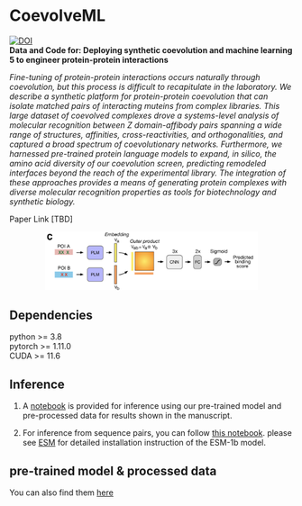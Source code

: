 # CoevolveML
[![DOI](https://zenodo.org/badge/DOI/10.5281/zenodo.8035449.svg)](https://doi.org/10.5281/zenodo.8035449)  
**Data and Code for: Deploying synthetic coevolution and machine learning 5 to engineer protein-protein interactions**  

*Fine-tuning of protein-protein interactions occurs naturally through coevolution, but this process is difficult to recapitulate in the laboratory. We describe a synthetic platform for protein-protein coevolution that can isolate matched pairs of interacting muteins from complex libraries. This large dataset of coevolved complexes drove a systems-level analysis of molecular recognition between Z domain-affibody pairs spanning a wide range of structures, affinities, cross-reactivities, and orthogonalities, and captured a broad spectrum of coevolutionary networks. Furthermore, we harnessed pre-trained protein language models to expand, in silico, the amino acid diversity of our coevolution screen, predicting remodeled interfaces beyond the reach of the experimental library. The integration of these approaches provides a means of generating protein complexes with diverse molecular recognition properties as tools for biotechnology and synthetic biology.*

Paper Link [TBD]



<p align='center'>
<img src="https://github.com/akds/CoevolveML/blob/main/img/Fig.png" width="75%" >
 </p> 


## Dependencies
python  >= 3.8  
pytorch >= 1.11.0  
CUDA >= 11.6  


## Inference
1. A [notebook](https://github.com/akds/CoevolveML/blob/main/examples/Model_Inference.ipynb) is provided for inference using our pre-trained model and pre-processed data for results shown in the manuscript.  

2. For inference from sequence pairs, you can follow [this notebook](https://github.com/akds/CoevolveML/blob/main/examples/Sequence_Inference.ipynb). please see [ESM](https://github.com/facebookresearch/esm) for detailed installation instruction of the ESM-1b model. 

## pre-trained model & processed data
You can also find them [here](https://drive.google.com/drive/folders/1Jgi4gWmv3jszj244YSmhLOv05PZwXXXg?usp=sharing)

